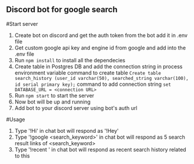 ## Discord bot for google search

#Start server

1. Create bot on discord and get the auth token from the bot add it in .env file
2. Get custom google api key and engine id from google and add into the .env file
3. Run `npm install` to install all the dependecies
4. Create table in Postgres DB and add the connection string in process environment variable
command to create table `Create table search_history (user_id varchar(50), searched_string varchar(100), id serial primary key);`
command to add connection string `set DATABASE_URL = <connection URL>`
4. Run `npm start` to start the server
5. Now bot will be up and running
6. Add bot to your discord server using bot's auth url

#Usage

1. Type '!Hi' in chat bot will respond as '!Hey'
2. Type '!google <search_keyword>' in chat bot will respond as 5 search result links of <search_keyword>
3. Type '!recent <keyword>' in chat bot will respond as recent search history related to this <keyword>